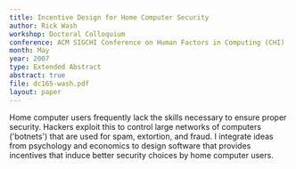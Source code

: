 ```yaml
---
title: Incentive Design for Home Computer Security
author: Rick Wash
workshop: Doctoral Colloquium
conference: ACM SIGCHI Conference on Human Factors in Computing (CHI)
month: May
year: 2007
type: Extended Abstract
abstract: true
file: dc165-wash.pdf
layout: paper
---
```


Home computer users frequently lack the skills necessary to ensure proper security.   Hackers exploit this to control
large networks of computers ('botnets') that are used for spam, extortion, and fraud.  I integrate ideas from psychology
and economics to design software that provides incentives that induce better security choices by home computer users. 
